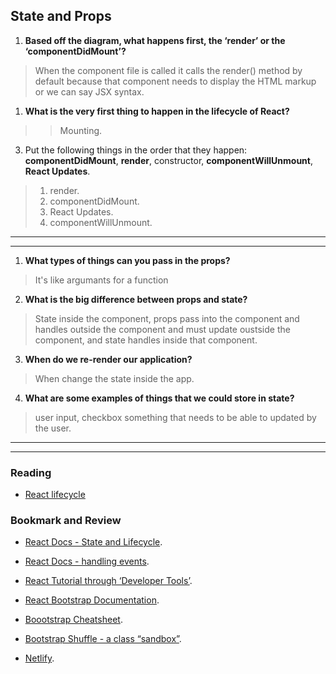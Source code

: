 ## State and Props

1. **Based off the diagram, what happens first, the ‘render’ or the ‘componentDidMount’?**
>  When the component file is called it calls the render() method by default because that component needs to display the HTML markup or we can say JSX syntax.

1. **What is the very first thing to happen in the lifecycle of React?**

>> Mounting.

3. Put the following things in the order that they happen: **componentDidMount**, **render**, constructor, **componentWillUnmount**, **React Updates**.
> 1. render.
> 2. componentDidMount.
> 3. React Updates.
> 4. componentWillUnmount.

***
***
1. **What types of things can you pass in the props?**
> It's like argumants for a function

2. **What is the big difference between props and state?**

> State inside the component, props pass into the component and handles outside the component and must update oustside the component, and state handles inside that component.

3. **When do we re-render our application?**
> When change the state inside the app.

4. **What are some examples of things that we could store in state?**
> user input, checkbox something that needs to be able to updated by the user.

***
***
### Reading
- [React lifecycle](https://medium.com/@joshuablankenshipnola/react-component-lifecycle-events-cb77e670a093)

### Bookmark and Review
- [React Docs - State and Lifecycle](https://reactjs.org/docs/state-and-lifecycle.html).

- [React Docs - handling events](https://reactjs.org/docs/handling-events.html).

- [React Tutorial through ‘Developer Tools’](https://reactjs.org/tutorial/tutorial.html).

- [React Bootstrap Documentation](https://react-bootstrap.github.io/).
- [Boootstrap Cheatsheet](https://react-bootstrap.github.io/).

- [Bootstrap Shuffle - a class “sandbox”](https://bootstrapshuffle.com/classes).

- [Netlify](https://www.netlify.com/).
